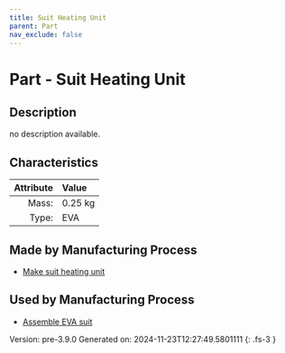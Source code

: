 ```yaml
---
title: Suit Heating Unit
parent: Part
nav_exclude: false
---
```

# Part - Suit Heating Unit

## Description
no description available.

## Characteristics

| Attribute      | Value |
|--------:|:------|
|Mass:|0.25 kg|
|Type:|EVA|

## Made by Manufacturing Process

- [Make suit heating unit](../process/make-suit-heating-unit.html)

## Used by Manufacturing Process

- [Assemble EVA suit](../process/assemble-eva-suit.html)


Version: pre-3.9.0 Generated on: 2024-11-23T12:27:49.5801111
{: .fs-3 }

